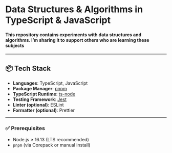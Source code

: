# Data Structures & Algorithms in TypeScript & JavaScript

#### This repository contains experiments with data structures and algorithms. I’m sharing it to support others who are learning these subjects

---

## 📦 Tech Stack

- **Languages**: TypeScript, JavaScript
- **Package Manager**: [pnpm](https://pnpm.io/)
- **TypeScript Runtime**: [ts-node](https://typestrong.org/ts-node/)
- **Testing Framework**: [Jest](https://jestjs.io/)
- **Linter (optional)**: ESLint
- **Formatter (optional)**: Prettier

---

### ✅ Prerequisites

- Node.js ≥ 16.13 (LTS recommended)
- `pnpm` (via Corepack or manual install)
